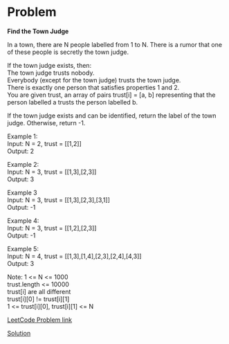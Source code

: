# Problem

__Find the Town Judge__

In a town, there are N people labelled from 1 to N.  There is a rumor that one of these people is secretly the town judge.

If the town judge exists, then:</br>
The town judge trusts nobody.</br>
Everybody (except for the town judge) trusts the town judge.</br>
There is exactly one person that satisfies properties 1 and 2.</br>
You are given trust, an array of pairs trust[i] = [a, b] representing that the person labelled a trusts the person labelled b.</br>

If the town judge exists and can be identified, return the label of the town judge.  Otherwise, return -1.</br>

Example 1:</br>
Input: N = 2, trust = [[1,2]]</br>
Output: 2</br>

Example 2:</br>
Input: N = 3, trust = [[1,3],[2,3]]</br>
Output: 3</br>

Example 3</br>
Input: N = 3, trust = [[1,3],[2,3],[3,1]]</br>
Output: -1</br>

Example 4:</br>
Input: N = 3, trust = [[1,2],[2,3]]</br>
Output: -1</br>

Example 5:</br>
Input: N = 4, trust = [[1,3],[1,4],[2,3],[2,4],[4,3]]</br>
Output: 3</br>
 
Note:
1 <= N <= 1000</br>
trust.length <= 10000</br>
trust[i] are all different</br>
trust[i][0] != trust[i][1]</br>
1 <= trust[i][0], trust[i][1] <= N

[LeetCode Problem link](https://leetcode.com/explore/featured/card/may-leetcoding-challenge/535/week-2-may-8th-may-14th/3325)

[Solution](https://github.com/DhanabalShanmugam/Leet-Code-30-Days-Challenge/blob/master/May2020/Week2/Day_10/Solution.py)

